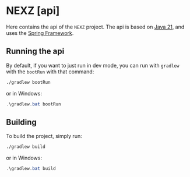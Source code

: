 # NEXZ [api]

Here contains the api of the `NEXZ` project.
The api is based on [Java 21](https://jdk.java.net/21/), and uses the [Spring Framework](https://spring.io).

## Running the api

By default, if you want to just run in dev mode, you can run with `gradlew` with the `bootRun` with that command:

```bash
./gradlew bootRun
```

or in Windows:

```powershell
.\gradlew.bat bootRun
```

## Building

To build the project, simply run:

```bash
./gradlew build
```

or in Windows:

```powershell
.\gradlew.bat build
```